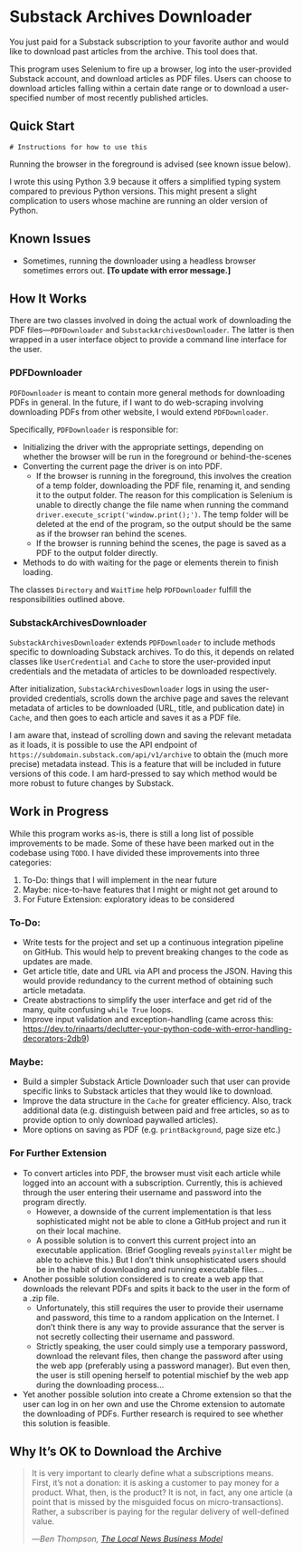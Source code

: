# Substack Archives Downloader

You just paid for a Substack subscription to your favorite author and would like to download past articles from the archive. This tool does that. 

This program uses Selenium to fire up a browser, log into the user-provided Substack account, and download articles as PDF files. Users can choose to download articles falling within a certain date range or to download a user-specified number of most recently published articles.

## Quick Start
```
# Instructions for how to use this
```

Running the browser in the foreground is advised (see known issue below). 

I wrote this using Python 3.9 because it offers a simplified typing system compared to previous Python versions. This might present a slight complication to users whose machine are running an older version of Python. 

## Known Issues
- Sometimes, running the downloader using a headless browser sometimes errors out. **[To update with error message.]**

## How It Works

There are two classes involved in doing the actual work of downloading the PDF files—`PDFDownloader` and `SubstackArchivesDownloader`. The latter is then wrapped in a user interface object to provide a command line interface for the user.

### PDFDownloader
`PDFDownloader` is meant to contain more general methods for downloading PDFs in general. In the future, if I want to do web-scraping involving downloading PDFs from other website, I would extend `PDFDownloader`. 

Specifically, `PDFDownloader` is responsible for:
- Initializing the driver with the appropriate settings, depending on whether the browser will be run in the foreground or behind-the-scenes
- Converting the current page the driver is on into PDF. 
    - If the browser is running in the foreground, this involves the creation of a temp folder, downloading the PDF file, renaming it, and sending it to the output folder. The reason for this complication is Selenium is unable to directly change the file name when running the command `driver.execute_script('window.print();')`. The temp folder will be deleted at the end of the program, so the output should be the same as if the browser ran behind the scenes.
    - If the browser is running behind the scenes, the page is saved as a PDF to the output folder directly. 
- Methods to do with waiting for the page or elements therein to finish loading. 

The classes `Directory` and `WaitTime` help `PDFDownloader` fulfill the responsibilities outlined above. 

### SubstackArchivesDownloader

`SubstackArchivesDownloader` extends `PDFDownloader` to include methods specific to downloading Substack archives. To do this, it depends on related classes like `UserCredential` and `Cache` to store the user-provided input credentials and the metadata of articles to be downloaded respectively.

After initialization, `SubstackArchivesDownloader` logs in using the user-provided credentials, scrolls down the archive page and saves the relevant metadata of articles to be downloaded (URL, title, and publication date) in `Cache`, and then goes to each article and saves it as a PDF file. 

I am aware that, instead of scrolling down and saving the relevant metadata as it loads, it is possible to use the API endpoint of `https://subdomain.substack.com/api/v1/archive` to obtain the (much more precise) metadata instead. This is a feature that will be included in future versions of this code. I am hard-pressed to say which method would be more robust to future changes by Substack. 

## Work in Progress

While this program works as-is, there is still a long list of possible improvements to be made. Some of these have been marked out in the codebase using `TODO`. I have divided these improvements into three categories:
1. To-Do: things that I will implement in the near future
2. Maybe: nice-to-have features that I might or might not get around to 
3. For Future Extension: exploratory ideas to be considered

### To-Do:
- Write tests for the project and set up a continuous integration pipeline on GitHub. This would help to prevent breaking changes to the code as updates are made.
- Get article title, date and URL via API and process the JSON. Having this would provide redundancy to the current method of obtaining such article metadata.
- Create abstractions to simplify the user interface and get rid of the many, quite confusing `while True` loops. 
- Improve input validation and exception-handling (came across this: https://dev.to/rinaarts/declutter-your-python-code-with-error-handling-decorators-2db9)

### Maybe:
- Build a simpler Substack Article Downloader such that user can provide specific links to Substack articles that they would like to download. 
- Improve the data structure in the `Cache` for greater efficiency. Also, track additional data (e.g. distinguish between paid and free articles, so as to provide option to only download paywalled articles).  
- More options on saving as PDF (e.g. `printBackground`, page size etc.)

### For Further Extension
- To convert articles into PDF, the browser must visit each article while logged into an account with a subscription. Currently, this is achieved through the user entering their username and password into the program directly. 
    - However, a downside of the current implementation is that less sophisticated might not be able to clone a GitHub project and run it on their local machine.
    - A possible solution is to convert this current project into an executable application. (Brief Googling reveals `pyinstaller` might be able to achieve this.) But I don’t think unsophisticated users should be in the habit of downloading and running executable files…
- Another possible solution considered is to create a web app that downloads the relevant PDFs and spits it back to the user in the form of a .zip file. 
    - Unfortunately, this still requires the user to provide their username and password, this time to a random application on the Internet. I don’t think there is any way to provide assurance that the server is not secretly collecting their username and password. 
    - Strictly speaking, the user could simply use a temporary password, download the relevant files, then change the password after using the web app (preferably using a password manager). But even then, the user is still opening herself to potential mischief by the web app during the downloading process…
- Yet another possible solution into create a Chrome extension so that the user can log in on her own and use the Chrome extension to automate the downloading of PDFs. Further research is required to see whether this solution is feasible. 

## Why It’s OK to Download the Archive
> It is very important to clearly define what a subscriptions means. First, it’s not a donation: it is asking a customer to pay money for a product. What, then, is the product? It is not, in fact, any one article (a point that is missed by the misguided focus on micro-transactions). Rather, a subscriber is paying for the regular delivery of well-defined value.
> 
> —<cite>Ben Thompson, [The Local News Business Model](https://stratechery.com/2017/the-local-news-business-model/)</cite>